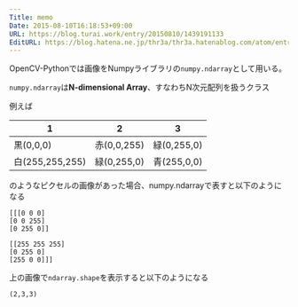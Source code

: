 ```yaml
---
Title: memo
Date: 2015-08-10T16:18:53+09:00
URL: https://blog.turai.work/entry/20150810/1439191133
EditURL: https://blog.hatena.ne.jp/thr3a/thr3a.hatenablog.com/atom/entry/8454420450105121018
---
```


OpenCV-Pythonでは画像をNumpyライブラリの`numpy.ndarray`として用いる。

`numpy.ndarray`は**N-dimensional Array**、すなわちN次元配列を扱うクラス


例えば

|1|2|3|
|---------|-----------|-----------|
|黒(0,0,0)|赤(0,0,255)|緑(0,255,0)|
|白(255,255,255)|緑(0,255,0)|青(255,0,0)|

のようなピクセルの画像があった場合、numpy.ndarrayで表すと以下のようになる
```
[[[0 0 0]
[0 0 255]
[0 255 0]]

[[255 255 255]
[0 255 0]
[255 0 0]]]
```

上の画像で`ndarray.shape`を表示すると以下のようになる
```
(2,3,3)
```
